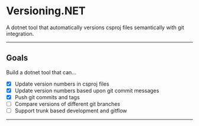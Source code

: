 # Versioning.NET

A dotnet tool that automatically versions csproj files semantically with git integration.

---

## Goals

Build a dotnet tool that can...

- [x] Update version numbers in csproj files
- [x] Update version numbers based upon git commit messages
- [x] Push git commits and tags
- [ ] Compare versions of different git branches
- [ ] Support trunk based development and gitflow

---

